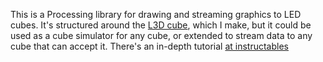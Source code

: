 This is a Processing library for drawing and streaming graphics to LED cubes.
It's structured around the [L3D cube](http://www.l3dcube.com), which I make, 
but it could be used as a cube simulator for any cube, or extended to stream
data to any cube that can accept it.
There's an in-depth tutorial [at instructables](http://www.instructables.com/id/How-to-Draw-Sweet-3D-Graphics-for-LED-cubes/)